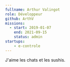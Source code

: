 ```yaml
---
fullname: Arthur Valingot
role: Développeur
github: ArthV
missions:
  - start: 2019-01-07
    end: 2021-09-15
    status: admin
startups:
    - e-controle
---
```

J'aime les chats et les sushis.
